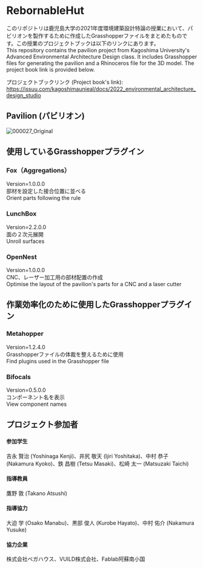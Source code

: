 # RebornableHut
このリポジトリは鹿児島大学の2021年度環境建築設計特論の授業において、パビリオンを製作するために作成したGrasshopperファイルをまとめたものです。この授業のプロジェクトブックは以下のリンクにあります。  
This repository contains the pavilion project from Kagoshima University's Advanced Environmental Architecture Design class. It includes Grasshopper files for generating the pavilion and a Rhinoceros file for the 3D model. The project book link is provided below.

プロジェクトブックリンク (Project book's link): https://issuu.com/kagoshimaunieal/docs/2022_environmental_architecture_design_studio

## Pavilion (パビリオン)
![000027_Original](https://user-images.githubusercontent.com/55425520/159114223-78d2e035-6af2-453a-a485-87e869a1a91c.jpg)

## 使用しているGrasshopperプラグイン
### Fox（Aggregations）
Version=1.0.0.0  
部材を設定した接合位置に並べる  
Orient parts following the rule
### LunchBox
Version=2.2.0.0  
面の２次元展開  
Unroll surfaces

### OpenNest
Version=1.0.0.0  
CNC、レーザー加工用の部材配置の作成  
Optimise the layout of the pavilion's parts for a CNC and a laser cutter

## 作業効率化のために使用したGrasshopperプラグイン　
### Metahopper
Version=1.2.4.0  
Grasshopperファイルの体裁を整えるために使用  
Find plugins used in the Grasshopper file

### Bifocals
Version=0.5.0.0  
コンポーネント名を表示  
View component names

## プロジェクト参加者
#### 参加学生
吉永 賢治 (Yoshinaga Kenji)、井尻 敬天 (Ijiri Yoshitaka)、中村 恭子 (Nakamura Kyoko)、鉄 昌樹 (Tetsu Masaki)、松崎 太一 (Matsuzaki Taichi)
#### 指導教員
鷹野 敦 (Takano Atsushi)
#### 指導協力
大迫 学 (Osako Manabu)、黒部 俊人 (Kurobe Hayato)、中村 佑介 (Nakamura Yusuke)
#### 協力企業
株式会社ベガハウス、VUILD株式会社、Fablab阿蘇南小国
